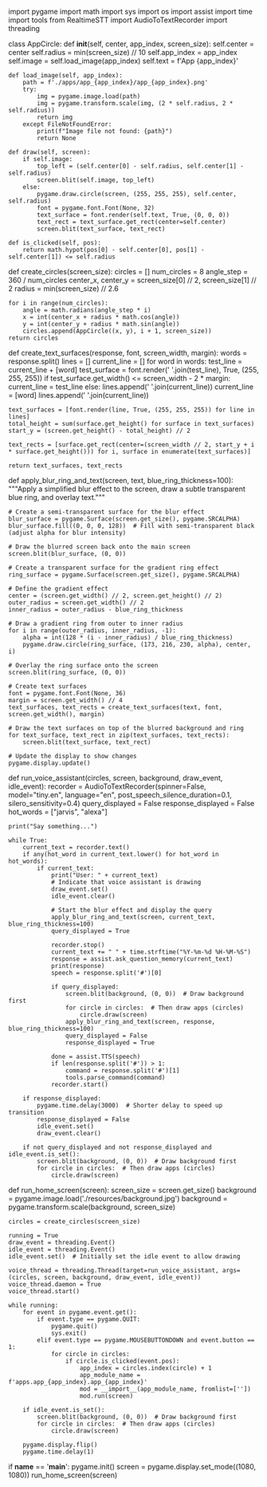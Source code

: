 import pygame
import math
import sys
import os
import assist
import time
import tools
from RealtimeSTT import AudioToTextRecorder
import threading

class AppCircle:
    def __init__(self, center, app_index, screen_size):
        self.center = center
        self.radius = min(screen_size) // 10
        self.app_index = app_index
        self.image = self.load_image(app_index)
        self.text = f'App {app_index}'

    def load_image(self, app_index):
        path = f'./apps/app_{app_index}/app_{app_index}.png'
        try:
            img = pygame.image.load(path)
            img = pygame.transform.scale(img, (2 * self.radius, 2 * self.radius))
            return img
        except FileNotFoundError:
            print(f"Image file not found: {path}")
            return None

    def draw(self, screen):
        if self.image:
            top_left = (self.center[0] - self.radius, self.center[1] - self.radius)
            screen.blit(self.image, top_left)
        else:
            pygame.draw.circle(screen, (255, 255, 255), self.center, self.radius)
            font = pygame.font.Font(None, 32)
            text_surface = font.render(self.text, True, (0, 0, 0))
            text_rect = text_surface.get_rect(center=self.center)
            screen.blit(text_surface, text_rect)

    def is_clicked(self, pos):
        return math.hypot(pos[0] - self.center[0], pos[1] - self.center[1]) <= self.radius

def create_circles(screen_size):
    circles = []
    num_circles = 8
    angle_step = 360 / num_circles
    center_x, center_y = screen_size[0] // 2, screen_size[1] // 2
    radius = min(screen_size) // 2.6

    for i in range(num_circles):
        angle = math.radians(angle_step * i)
        x = int(center_x + radius * math.cos(angle))
        y = int(center_y + radius * math.sin(angle))
        circles.append(AppCircle((x, y), i + 1, screen_size))
    return circles

def create_text_surfaces(response, font, screen_width, margin):
    words = response.split()
    lines = []
    current_line = []
    for word in words:
        test_line = current_line + [word]
        test_surface = font.render(' '.join(test_line), True, (255, 255, 255))
        if test_surface.get_width() <= screen_width - 2 * margin:
            current_line = test_line
        else:
            lines.append(' '.join(current_line))
            current_line = [word]
    lines.append(' '.join(current_line))

    text_surfaces = [font.render(line, True, (255, 255, 255)) for line in lines]
    total_height = sum(surface.get_height() for surface in text_surfaces)
    start_y = (screen.get_height() - total_height) // 2

    text_rects = [surface.get_rect(center=(screen_width // 2, start_y + i * surface.get_height())) for i, surface in enumerate(text_surfaces)]

    return text_surfaces, text_rects

def apply_blur_ring_and_text(screen, text, blue_ring_thickness=100):
    """Apply a simplified blur effect to the screen, draw a subtle transparent blue ring, and overlay text."""
    
    # Create a semi-transparent surface for the blur effect
    blur_surface = pygame.Surface(screen.get_size(), pygame.SRCALPHA)
    blur_surface.fill((0, 0, 0, 128))  # Fill with semi-transparent black (adjust alpha for blur intensity)

    # Draw the blurred screen back onto the main screen
    screen.blit(blur_surface, (0, 0))

    # Create a transparent surface for the gradient ring effect
    ring_surface = pygame.Surface(screen.get_size(), pygame.SRCALPHA)

    # Define the gradient effect
    center = (screen.get_width() // 2, screen.get_height() // 2)
    outer_radius = screen.get_width() // 2
    inner_radius = outer_radius - blue_ring_thickness

    # Draw a gradient ring from outer to inner radius
    for i in range(outer_radius, inner_radius, -1):
        alpha = int(128 * (i - inner_radius) / blue_ring_thickness)
        pygame.draw.circle(ring_surface, (173, 216, 230, alpha), center, i)

    # Overlay the ring surface onto the screen
    screen.blit(ring_surface, (0, 0))

    # Create text surfaces
    font = pygame.font.Font(None, 36)
    margin = screen.get_width() // 4
    text_surfaces, text_rects = create_text_surfaces(text, font, screen.get_width(), margin)

    # Draw the text surfaces on top of the blurred background and ring
    for text_surface, text_rect in zip(text_surfaces, text_rects):
        screen.blit(text_surface, text_rect)

    # Update the display to show changes
    pygame.display.update()

def run_voice_assistant(circles, screen, background, draw_event, idle_event):
    recorder = AudioToTextRecorder(spinner=False, model="tiny.en", language="en", post_speech_silence_duration=0.1, silero_sensitivity=0.4)
    query_displayed = False
    response_displayed = False
    hot_words = ["jarvis", "alexa"]
    
    print("Say something...")
    
    while True:
        current_text = recorder.text()
        if any(hot_word in current_text.lower() for hot_word in hot_words):
            if current_text:
                print("User: " + current_text)
                # Indicate that voice assistant is drawing
                draw_event.set()
                idle_event.clear()

                # Start the blur effect and display the query
                apply_blur_ring_and_text(screen, current_text, blue_ring_thickness=100)
                query_displayed = True

                recorder.stop()
                current_text += " " + time.strftime("%Y-%m-%d %H-%M-%S")
                response = assist.ask_question_memory(current_text)
                print(response)
                speech = response.split('#')[0]

                if query_displayed:
                    screen.blit(background, (0, 0))  # Draw background first
                    for circle in circles:  # Then draw apps (circles)
                        circle.draw(screen)
                    apply_blur_ring_and_text(screen, response, blue_ring_thickness=100)
                    query_displayed = False
                    response_displayed = True

                done = assist.TTS(speech)
                if len(response.split('#')) > 1:
                    command = response.split('#')[1]
                    tools.parse_command(command)
                recorder.start()

        if response_displayed:
            pygame.time.delay(3000)  # Shorter delay to speed up transition
            response_displayed = False
            idle_event.set()
            draw_event.clear()

        if not query_displayed and not response_displayed and idle_event.is_set():
            screen.blit(background, (0, 0))  # Draw background first
            for circle in circles:  # Then draw apps (circles)
                circle.draw(screen)

def run_home_screen(screen):
    screen_size = screen.get_size()
    background = pygame.image.load('./resources/background.jpg')
    background = pygame.transform.scale(background, screen_size)
    
    circles = create_circles(screen_size)
    
    running = True
    draw_event = threading.Event()
    idle_event = threading.Event()
    idle_event.set()  # Initially set the idle event to allow drawing

    voice_thread = threading.Thread(target=run_voice_assistant, args=(circles, screen, background, draw_event, idle_event))
    voice_thread.daemon = True
    voice_thread.start()
    
    while running:
        for event in pygame.event.get():
            if event.type == pygame.QUIT:
                pygame.quit()
                sys.exit()
            elif event.type == pygame.MOUSEBUTTONDOWN and event.button == 1:
                for circle in circles:
                    if circle.is_clicked(event.pos):
                        app_index = circles.index(circle) + 1
                        app_module_name = f'apps.app_{app_index}.app_{app_index}'
                        mod = __import__(app_module_name, fromlist=[''])
                        mod.run(screen)

        if idle_event.is_set():
            screen.blit(background, (0, 0))  # Draw background first
            for circle in circles:  # Then draw apps (circles)
                circle.draw(screen)

        pygame.display.flip()
        pygame.time.delay(1)

if __name__ == '__main__':
    pygame.init()
    screen = pygame.display.set_mode((1080, 1080))
    run_home_screen(screen)
